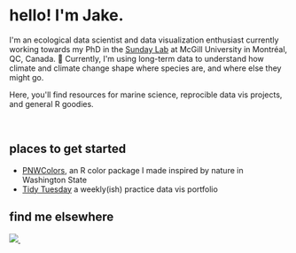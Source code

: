 # hello! I'm Jake. 


I'm an ecological data scientist and data visualization enthusiast currently working towards my PhD in the [Sunday Lab](http://jennsunday.weebly.com/team.html) at McGill University in Montréal, QC, Canada. 🍁 Currently, I'm using long-term data to understand how climate and climate change shape where species are, and where else they might go. 


Here, you'll find resources for marine science, reprocible data vis projects, and general R goodies. 


<br>


## places to get started 


- [PNWColors](https://github.com/jakelawlor/PNWColors), an R color package I made inspired by nature in Washington State
- [Tidy Tuesday](https://github.com/jakelawlor/TidyTuesday_JL) a weekly(ish) practice data vis portfolio


## find me elsewhere 


  <a href="https://twitter.com/Jake_Lawlor1">
    <img src="https://img.shields.io/badge/Twitter-1DA1F2?style=for-the-badge&logo=twitter&logoColor=white" />
  </a>&nbsp;&nbsp;





<!--
**jakelawlor/jakelawlor** is a ✨ _special_ ✨ repository because its `README.md` (this file) appears on your GitHub profile.

Here are some ideas to get you started:

- 🔭 I’m currently working on ...
- 🌱 I’m currently learning ...
- 👯 I’m looking to collaborate on ...
- 🤔 I’m looking for help with ...
- 💬 Ask me about ...
- 📫 How to reach me: ...
- 😄 Pronouns: ...
- ⚡ Fun fact: ...
-->
